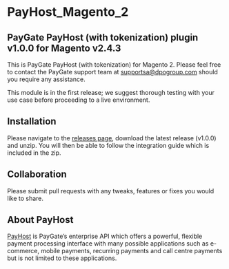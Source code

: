 # PayHost_Magento_2
## PayGate PayHost (with tokenization) plugin v1.0.0 for Magento v2.4.3

This is PayGate PayHost (with tokenization) for Magento 2. Please feel free to contact the PayGate support team at supportsa@dpogroup.com should you require any assistance.

This module is in the first release; we suggest thorough testing with your use case before proceeding to a live environment.

## Installation

Please navigate to the [releases page](https://github.com/PayGate/PayHost_Magento_2/releases), download the latest release (v1.0.0) and unzip. You will then be able to follow the integration guide which is included in the zip.

## Collaboration

Please submit pull requests with any tweaks, features or fixes you would like to share.

## About PayHost

[PayHost](https://www.paygate.co.za/paygate-products/payhost/) is PayGate’s enterprise API which offers a powerful, flexible payment processing interface with many possible applications such as e-commerce, mobile payments, recurring payments and call centre payments but is not limited to these applications.
